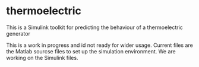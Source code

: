 # thermoelectric
This is a Simulink toolkit for predicting the behaviour of a thermoelectric generator

This is a work in progress and id not ready for wider usage. 
Current files are the Matlab sourcse files to set up the simulation environment.  We are working on the Simulink files. 
